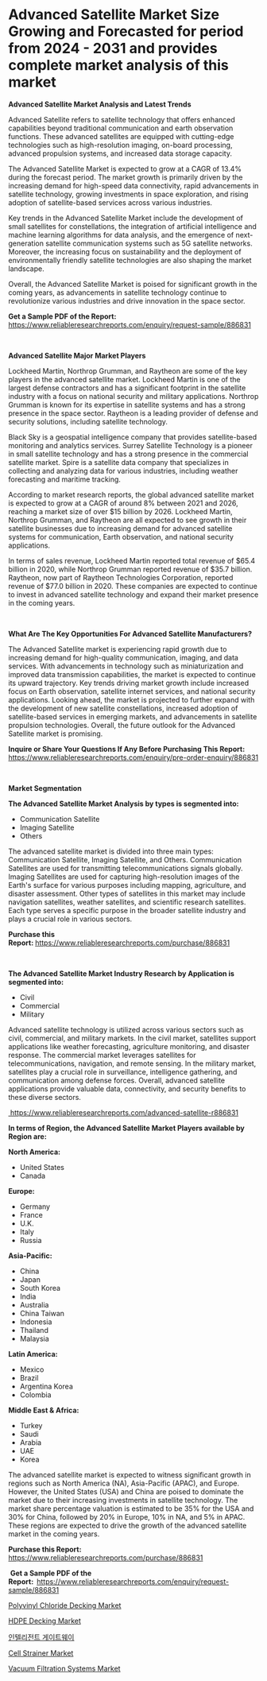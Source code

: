 <p><h1>Advanced Satellite Market Size Growing and Forecasted for period from 2024 - 2031 and provides complete market analysis of this market</h1></p><p><strong>Advanced Satellite Market Analysis and Latest Trends</strong></p>
<p><p>Advanced Satellite refers to satellite technology that offers enhanced capabilities beyond traditional communication and earth observation functions. These advanced satellites are equipped with cutting-edge technologies such as high-resolution imaging, on-board processing, advanced propulsion systems, and increased data storage capacity.</p><p>The Advanced Satellite Market is expected to grow at a CAGR of 13.4% during the forecast period. The market growth is primarily driven by the increasing demand for high-speed data connectivity, rapid advancements in satellite technology, growing investments in space exploration, and rising adoption of satellite-based services across various industries.</p><p>Key trends in the Advanced Satellite Market include the development of small satellites for constellations, the integration of artificial intelligence and machine learning algorithms for data analysis, and the emergence of next-generation satellite communication systems such as 5G satellite networks. Moreover, the increasing focus on sustainability and the deployment of environmentally friendly satellite technologies are also shaping the market landscape.</p><p>Overall, the Advanced Satellite Market is poised for significant growth in the coming years, as advancements in satellite technology continue to revolutionize various industries and drive innovation in the space sector.</p></p>
<p><strong>Get a Sample PDF of the Report:&nbsp;</strong> <a href="https://www.reliableresearchreports.com/enquiry/request-sample/886831">https://www.reliableresearchreports.com/enquiry/request-sample/886831</a></p>
<p>&nbsp;</p>
<p><strong>Advanced Satellite Major Market Players</strong></p>
<p><p>Lockheed Martin, Northrop Grumman, and Raytheon are some of the key players in the advanced satellite market. Lockheed Martin is one of the largest defense contractors and has a significant footprint in the satellite industry with a focus on national security and military applications. Northrop Grumman is known for its expertise in satellite systems and has a strong presence in the space sector. Raytheon is a leading provider of defense and security solutions, including satellite technology.</p><p>Black Sky is a geospatial intelligence company that provides satellite-based monitoring and analytics services. Surrey Satellite Technology is a pioneer in small satellite technology and has a strong presence in the commercial satellite market. Spire is a satellite data company that specializes in collecting and analyzing data for various industries, including weather forecasting and maritime tracking.</p><p>According to market research reports, the global advanced satellite market is expected to grow at a CAGR of around 8% between 2021 and 2026, reaching a market size of over $15 billion by 2026. Lockheed Martin, Northrop Grumman, and Raytheon are all expected to see growth in their satellite businesses due to increasing demand for advanced satellite systems for communication, Earth observation, and national security applications.</p><p>In terms of sales revenue, Lockheed Martin reported total revenue of $65.4 billion in 2020, while Northrop Grumman reported revenue of $35.7 billion. Raytheon, now part of Raytheon Technologies Corporation, reported revenue of $77.0 billion in 2020. These companies are expected to continue to invest in advanced satellite technology and expand their market presence in the coming years.</p></p>
<p>&nbsp;</p>
<p><strong>What Are The Key Opportunities For Advanced Satellite Manufacturers?</strong></p>
<p><p>The Advanced Satellite market is experiencing rapid growth due to increasing demand for high-quality communication, imaging, and data services. With advancements in technology such as miniaturization and improved data transmission capabilities, the market is expected to continue its upward trajectory. Key trends driving market growth include increased focus on Earth observation, satellite internet services, and national security applications. Looking ahead, the market is projected to further expand with the development of new satellite constellations, increased adoption of satellite-based services in emerging markets, and advancements in satellite propulsion technologies. Overall, the future outlook for the Advanced Satellite market is promising.</p></p>
<p><strong>Inquire or Share Your Questions If Any Before Purchasing This Report:</strong> <a href="https://www.reliableresearchreports.com/enquiry/pre-order-enquiry/886831">https://www.reliableresearchreports.com/enquiry/pre-order-enquiry/886831</a></p>
<p>&nbsp;</p>
<p><strong>Market Segmentation</strong></p>
<p><strong>The Advanced Satellite Market Analysis by types is segmented into:</strong></p>
<p><ul><li>Communication Satellite</li><li>Imaging Satellite</li><li>Others</li></ul></p>
<p><p>The advanced satellite market is divided into three main types: Communication Satellite, Imaging Satellite, and Others. Communication Satellites are used for transmitting telecommunications signals globally. Imaging Satellites are used for capturing high-resolution images of the Earth's surface for various purposes including mapping, agriculture, and disaster assessment. Other types of satellites in this market may include navigation satellites, weather satellites, and scientific research satellites. Each type serves a specific purpose in the broader satellite industry and plays a crucial role in various sectors.</p></p>
<p><strong>Purchase this Report:&nbsp;</strong><a href="https://www.reliableresearchreports.com/purchase/886831">https://www.reliableresearchreports.com/purchase/886831</a></p>
<p>&nbsp;</p>
<p><strong>The Advanced Satellite Market Industry Research by Application is segmented into:</strong></p>
<p><ul><li>Civil</li><li>Commercial</li><li>Military</li></ul></p>
<p><p>Advanced satellite technology is utilized across various sectors such as civil, commercial, and military markets. In the civil market, satellites support applications like weather forecasting, agriculture monitoring, and disaster response. The commercial market leverages satellites for telecommunications, navigation, and remote sensing. In the military market, satellites play a crucial role in surveillance, intelligence gathering, and communication among defense forces. Overall, advanced satellite applications provide valuable data, connectivity, and security benefits to these diverse sectors.</p></p>
<p><a href="https://www.reliableresearchreports.com/advanced-satellite-r886831">&nbsp;https://www.reliableresearchreports.com/advanced-satellite-r886831</a></p>
<p><strong>In terms of Region, the Advanced Satellite Market Players available by Region are:</strong></p>
<p>
    <p> <strong> North America: </strong>
        <ul>
            <li>United States</li>
            <li>Canada</li>
        </ul>
        </p> 
    <p> <strong> Europe: </strong>
        <ul>
            <li>Germany</li>
            <li>France</li>
            <li>U.K.</li>
            <li>Italy</li>
            <li>Russia</li>
        </ul>
        </p> 
    <p> <strong> Asia-Pacific: </strong>
        <ul>
            <li>China</li>
            <li>Japan</li>
            <li>South Korea</li>
            <li>India</li>
            <li>Australia</li>
            <li>China Taiwan</li>
            <li>Indonesia</li>
            <li>Thailand</li>
            <li>Malaysia</li>
        </ul>
        </p> 
    <p> <strong> Latin America: </strong>
        <ul>
            <li>Mexico</li>
            <li>Brazil</li>
            <li>Argentina Korea</li>
            <li>Colombia</li>
        </ul>
        </p> 
    <p> <strong> Middle East & Africa: </strong>
        <ul>
            <li>Turkey</li>
            <li>Saudi</li>
            <li>Arabia</li>
            <li>UAE</li>
            <li>Korea</li>
        </ul>
    </p>
    </p>
<p><p>The advanced satellite market is expected to witness significant growth in regions such as North America (NA), Asia-Pacific (APAC), and Europe. However, the United States (USA) and China are poised to dominate the market due to their increasing investments in satellite technology. The market share percentage valuation is estimated to be 35% for the USA and 30% for China, followed by 20% in Europe, 10% in NA, and 5% in APAC. These regions are expected to drive the growth of the advanced satellite market in the coming years.</p></p>
<p><strong>Purchase this Report: </strong><a href="https://www.reliableresearchreports.com/purchase/886831">https://www.reliableresearchreports.com/purchase/886831</a></p>
<p>&nbsp;<strong>Get a Sample PDF of the Report:&nbsp;&nbsp;</strong><a href="https://www.reliableresearchreports.com/enquiry/request-sample/886831">https://www.reliableresearchreports.com/enquiry/request-sample/886831</a></p>
<p><strong></strong></p>
<p><p><a href="https://issuu.com/reportprime-2/docs/polyvinyl-chloride-decking-market-size-2030.pptx">Polyvinyl Chloride Decking Market</a></p><p><a href="https://issuu.com/reportprime-2/docs/hdpe-decking-market-size-2030.pptx">HDPE Decking Market</a></p><p><a href="https://github.com/royErdmtyan906778/Market-Research-Report-List-1/blob/main/181510626005.md">인텔리전트 게이트웨이</a></p><p><a href="https://github.com/wusalecollins540tpqoz/Market-Research-Report-List-2/blob/main/cell-strainer-market.md">Cell Strainer Market</a></p><p><a href="https://github.com/pjcfca/Market-Research-Report-List-2/blob/main/vacuum-filtration-systems-market.md">Vacuum Filtration Systems Market</a></p></p>